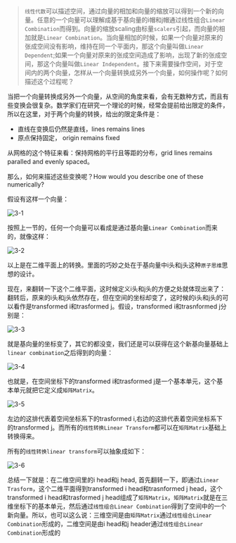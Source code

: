 > `线性代数`可以描述空间，通过向量的相加和向量的缩放可以得到一个新的向量。任意的一个向量可以理解成基于基向量的i帽和j帽通过线性组合`Linear Combination`而得到。向量的缩放scaling由标量`scalers`引起，而向量的相加就是`Linear Combination`。当向量相加的时候，如果一个向量对原来的张成空间没有影响，维持在同一个平面内，那这个向量叫做`Linear Dependent`;如果一个向量对原来的张成空间造成了影响，出现了新的张成空间，那这个向量叫做`Linear Independent`。接下来需要操作空间，对于空间内的两个向量，怎样从一个向量转换成另外一个向量，如何操作呢？如何描述这个过程呢？

当把一个向量转换成另外一个向量，从空间的角度来看，会有无数种方式，而且有些变换会很复杂。数学家们在研究一个理论的时候，经常会提前给出限定的条件，所以在这里，对于两个向量的转换，给出的限定条件是：

- 直线在变换后仍然是直线，lines remains lines
- 原点保持固定， origin remains fixed

从网格的这个特征来看：保持网格的平行且等距的分布，grid lines remains paralled and evenly spaced。

那么，如何来描述这些变换呢？How would you describe one of these numerically?

假设有这样一个向量：

![3-1](https://github.com/darrenji/DailyBlog/blob/master/LinearAlgebra/31.gif)

按照上一节的，任何一个向量可以看成是通过基向量`Linear Combination`而来的，就像这样：

![3-2](https://github.com/darrenji/DailyBlog/blob/master/LinearAlgebra/32.gif)

以上是在二维平面上的转换。里面的巧妙之处在于基向量中i头和j头这种`原子思维`思想的设计。

现在，来翻转一下这个二维平面，这时候定义i头和j头的方便之处就体现出来了：翻转后，原来的i头和j头依然存在，但在空间的坐标却变了，这时候的i头和j头的可以看作是transformed i和trasformed j。假设，transformed i和trasnformed j分别是：

![3-3](https://github.com/darrenji/DailyBlog/blob/master/LinearAlgebra/33.gif)

就是基向量的坐标变了，其它的都没变，我们还是可以获得在这个新基向量基础上`linear combination`之后得到的向量：

![3-4](https://github.com/darrenji/DailyBlog/blob/master/LinearAlgebra/34.gif)

也就是，在空间坐标下的transformed i和trasformed j是一个基本单元，这个基本单元就把它定义成`矩阵Matrix`。

![3-5](https://github.com/darrenji/DailyBlog/blob/master/LinearAlgebra/35.gif)

左边的这排代表着空间坐标系下的trasformed i,右边的这排代表着空间坐标系下的transformed j。而所有的`线性转换Linear Transform`都可以在`矩阵Matrix`基础上转换得来。

所有的`线性转换linear transform`可以抽象成如下：

![3-6](https://github.com/darrenji/DailyBlog/blob/master/LinearAlgebra/36.gif)

总结一下就是：在二维空间里的i head和j head, 首先翻转一下，即通过`Linear Trasform`，这个二维平面得到transformed i head和trasnformed j head，这个transformed i head和trasformed j head组成了`矩阵Matrix`，`矩阵Matrix`就是在三维坐标下的基本单元，然后通过`线性组合Linear Combination`得到了空间中的一个新向量。所以，也可以这么说：三维空间是由`矩阵Matrix`通过`线性组合Linear Combination`形成的，二维空间是由i head和j header通过`线性组合Linear Combination`形成的






